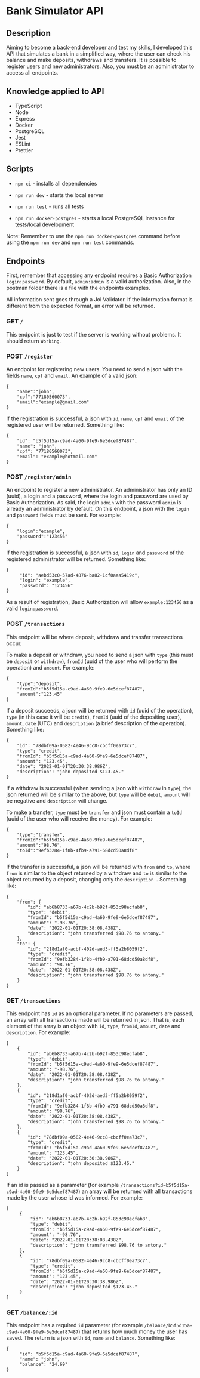 # Bank Simulator API

## Description

Aiming to become a back-end developer and test my skills, I developed this API that simulates a bank in a simplified way, where the user can check his balance and make deposits, withdraws and transfers. It is possible to register users and new administrators. Also, you must be an administrator to access all endpoints.

## Knowledge applied to API

- TypeScript
- Node
- Express
- Docker
- PostgreSQL
- Jest
- ESLint
- Prettier

## Scripts

- `npm ci` - installs all dependencies

- `npm run dev` - starts the local server

- `npm run test` - runs all tests

- `npm run docker-postgres` - starts a local PostgreSQL instance for tests/local development

Note: Remember to use the `npm run docker-postgres` command before using the `npm run dev` and `npm run test` commands.

## Endpoints

First, remember that accessing any endpoint requires a Basic Authorization `login:password`. By default, `admin:admin` is a valid authorization. Also, in the postman folder there is a file with the endpoints examples.

All information sent goes through a Joi Validator. If the information format is different from the expected format, an error will be returned.

### GET `/`

This endpoint is just to test if the server is working without problems. It should return `Working`.

### POST `/register`

An endpoint for registering new users. You need to send a json with the fields `name`, `cpf` and `email`. An example of a valid json:

```
{
    "name":"john",
    "cpf":"77180560073",
    "email":"example@gmail.com"
}
```

If the registration is successful, a json with `id`, `name`, `cpf` and `email` of the registered user will be returned. Something like:

```
{
    "id": "b5f5d15a-c9ad-4a60-9fe9-6e5dcef87487",
    "name": "john",
    "cpf": "77180560073",
    "email": "example@hotmail.com"
}
```

### POST `/register/admin`

An endpoint to register a new administrator. An administrator has only an ID (uuid), a login and a password, where the login and password are used by Basic Authorization. As said, the login `admin` with the password `admin` is already an administrator by default. On this endpoint, a json with the `login` and `password` fields must be sent. For example:

```
{
    "login":"example",
    "password":"123456"
}
```

If the registration is successful, a json with `id`, `login` and `password` of the registered administrator will be returned. Something like:

```
{
     "id": "aebd53c0-57ad-4876-ba82-1cf0aaa5419c",
     "login": "example",
     "password": "123456"
}
```

As a result of registration, Basic Authorization will allow `example:123456` as a valid `login:password`.

### POST `/transactions`

This endpoint will be where deposit, withdraw and transfer transactions occur.

To make a deposit or withdraw, you need to send a json with `type` (this must be `deposit` or `withdraw`), `fromId` (uuid of the user who will perform the operation) and `amount`. For example:

```
{
    "type":"deposit",
    "fromId":"b5f5d15a-c9ad-4a60-9fe9-6e5dcef87487",
    "amount":"123.45"
}
```

If a deposit succeeds, a json will be returned with `id` (uuid of the operation), `type` (in this case it will be `credit`), `fromId` (uuid of the depositing user), `amount`, `date` (UTC) and `description` (a brief description of the operation). Something like:

```
{
    "id": "78dbf09a-0582-4e46-9cc8-cbcff0ea73c7",
    "type": "credit",
    "fromId": "b5f5d15a-c9ad-4a60-9fe9-6e5dcef87487",
    "amount": "123.45",
    "date": "2022-01-01T20:30:38.986Z",
    "description": "john deposited $123.45."
}
```

If a withdraw is successful (when sending a json with `withdraw` in `type`), the json returned will be similar to the above, but `type` will be `debit`, `amount` will be negative and `description` will change.

To make a transfer, `type` must be `transfer` and json must contain a `toId` (uuid of the user who will receive the money). For example:

```
{
    "type":"transfer",
    "fromId":"b5f5d15a-c9ad-4a60-9fe9-6e5dcef87487",
    "amount":"98.76",
    "toId":"9efb3284-1f8b-4fb9-a791-68dcd50a8df8"
}
```

If the transfer is successful, a json will be returned with `from` and `to`, where `from` is similar to the object returned by a withdraw and `to` is similar to the object returned by a deposit, changing only the `description `. Something like:

```
{
    "from": {
        "id": "ab6b8733-a67b-4c2b-b92f-853c98ecfab8",
        "type": "debit",
        "fromId": "b5f5d15a-c9ad-4a60-9fe9-6e5dcef87487",
        "amount": "-98.76",
        "date": "2022-01-01T20:38:08.438Z",
        "description": "john transferred $98.76 to antony."
    },
    "to": {
        "id": "218d1af0-acbf-402d-aed3-ff5a2b8059f2",
        "type": "credit",
        "fromId": "9efb3284-1f8b-4fb9-a791-68dcd50a8df8",
        "amount": "98.76",
        "date": "2022-01-01T20:38:08.438Z",
        "description": "john transferred $98.76 to antony."
    }
}
```

### GET `/transactions`

This endpoint has `id` as an optional parameter. If no parameters are passed, an array with all transactions made will be returned in json. That is, each element of the array is an object with `id`, `type`, `fromId`, `amount`, `date` and `description`. For example:

```
[
    {
        "id": "ab6b8733-a67b-4c2b-b92f-853c98ecfab8",
        "type": "debit",
        "fromId": "b5f5d15a-c9ad-4a60-9fe9-6e5dcef87487",
        "amount": "-98.76",
        "date": "2022-01-01T20:38:08.438Z",
        "description": "john transferred $98.76 to antony."
    },
    {
        "id": "218d1af0-acbf-402d-aed3-ff5a2b8059f2",
        "type": "credit",
        "fromId": "9efb3284-1f8b-4fb9-a791-68dcd50a8df8",
        "amount": "98.76",
        "date": "2022-01-01T20:38:08.438Z",
        "description": "john transferred $98.76 to antony."
    },
    {
        "id": "78dbf09a-0582-4e46-9cc8-cbcff0ea73c7",
        "type": "credit",
        "fromId": "b5f5d15a-c9ad-4a60-9fe9-6e5dcef87487",
        "amount": "123.45",
        "date": "2022-01-01T20:30:38.986Z",
        "description": "john deposited $123.45."
    }
]
```

If an id is passed as a parameter (for example `/transactions?id=b5f5d15a-c9ad-4a60-9fe9-6e5dcef87487`) an array will be returned with all transactions made by the user whose id was informed. For example:

```
[
     {
         "id": "ab6b8733-a67b-4c2b-b92f-853c98ecfab8",
         "type": "debit",
         "fromId": "b5f5d15a-c9ad-4a60-9fe9-6e5dcef87487",
         "amount": "-98.76",
         "date": "2022-01-01T20:38:08.438Z",
         "description": "john transferred $98.76 to antony."
     },
     {
         "id": "78dbf09a-0582-4e46-9cc8-cbcff0ea73c7",
         "type": "credit",
         "fromId": "b5f5d15a-c9ad-4a60-9fe9-6e5dcef87487",
         "amount": "123.45",
         "date": "2022-01-01T20:30:38.986Z",
         "description": "john deposited $123.45."
     }
]
```

### GET `/balance/:id`

This endpoint has a required `id` parameter (for example `/balance/b5f5d15a-c9ad-4a60-9fe9-6e5dcef87487`) that returns how much money the user has saved. The return is a json with `id`, `name` and `balance`. Something like:

```
{
     "id": "b5f5d15a-c9ad-4a60-9fe9-6e5dcef87487",
     "name": "john",
     "balance": "24.69"
}
```
